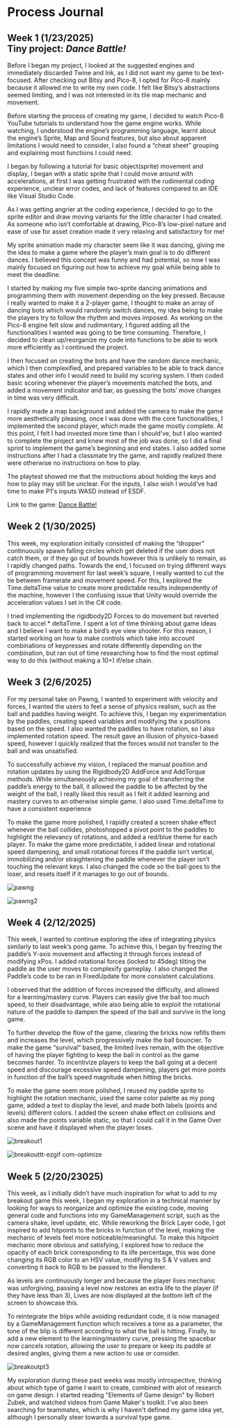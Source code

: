 # Process Journal

## Week 1 (1/23/2025)<br> Tiny project: ***Dance Battle!*** 
Before I began my project, I looked at the suggested engines and immediately discarded Twine and Ink, as I did not want my game to be text-focused. After checking out Bitsy and Pico-8, I opted for Pico-8 mainly because it allowed me to write my own code. I felt like Bitsy’s abstractions seemed limiting, and I was not interested in its tile map mechanic and movement.

Before starting the process of creating my game, I decided to watch Pico-8 YouTube tutorials to understand how the game engine works. While watching, I understood the engine’s programming language, learnt about the engine’s Sprite, Map and Sound features, but also about apparent limitations I would need to consider, I also found a “cheat sheet” grouping and explaining most functions I could need.

I began by following a tutorial for basic object(sprite) movement and display, I began with a static sprite that I could move around with accelerations, at first I was getting frustrated with the rudimental coding experience, unclear error codes, and lack of features compared to an IDE like Visual Studio Code.

As I was getting angrier at the coding experience, I decided to go to the sprite editor and draw moving variants for the little character I had created. As someone who isn’t comfortable at drawing, Pico-8’s low-pixel nature and ease of use for asset creation made it very relaxing and satisfactory for me!

My sprite animation made my character seem like it was dancing, giving me the idea to make a game where the player’s main goal is to do different dances. I believed this concept was funny and had potential, so now I was mainly focused on figuring out how to achieve my goal while being able to meet the deadline.

I started by making my five simple two-sprite dancing animations and programming them with movement depending on the key pressed. Because I really wanted to make it a 2-player game, I thought to make an array of dancing bots which would randomly switch dances, my idea being to make the players try to follow the rhythm and moves imposed. As working on the Pico-8 engine felt slow and rudimentary, I figured adding all the functionalities I wanted was going to be time consuming. Therefore, I decided to clean up/reorganize my code into functions to be able to work more efficiently as I continued the project.

I then focused on creating the bots and have the random dance mechanic, which I then complexified, and prepared variables to be able to track dance states and other info I would need to build my scoring system. I then coded basic scoring whenever the player’s movements matched the bots, and added a movement indicator and bar, as guessing the bots’ move changes in time was very difficult. 

I rapidly made a map background and added the camera to make the game more aesthetically pleasing, once I was done with the core functionalities, I implemented the second player, which made the game mostly complete. At this point, I felt I had invested more time than I should’ve, but I also wanted to complete the project and knew most of the job was done, so I did a final sprint to implement the game’s beginning and end states. I also added some instructions after I had a classmate try the game, and rapidly realized there were otherwise no instructions on how to play.

The playtest showed me that the instructions about holding the keys and how to play may still be unclear. For the inputs, I also wish I would've had time to make P1's inputs WASD instead of ESDF.

Link to the game: [Dance Battle!](https://nimosana.itch.io/dance-battle)

## Week 2 (1/30/2025)
This week, my exploration initially consisted of making the “dropper” continuously spawn falling circles which get deleted if the user does not catch them, or if they go out of bounds however this is unlikely to remain, as I rapidly changed paths. Towards the end, I focused on trying different ways of programming movement for last week’s square, I really wanted to cut the tie between framerate and movement speed. For this, I explored the Time.deltaTime value to create more predictable results independently of the machine, however I the confusing issue that Unity would override the acceleration values I set in the C# code.

I tried implementing the rigidbody2D Forces to do movement but reverted back to accel * deltaTime. I spent a lot of time thinking about game ideas and I believe I want to make a bird’s eye view shooter. For this reason, I started working on how to make controls which take into account combinations of keypresses and rotate differently depending on the combination, but ran out of time researching how to find the most optimal way to do this (without making a 10+) if/else chain.

## Week 3 (2/6/2025)
For my personal take on Pawng, I wanted to experiment with velocity and forces, I wanted the users to feel a sense of physics realism, such as the ball and paddles having weight. To achieve this, I began my experimentation by the paddles, creating speed variables and modifying the x positions based on the speed. I also wanted the paddles to have rotation, so I also implemented rotation speed. The result gave an illusion of physics-based speed, however I quickly realized that the forces would not transfer to the ball and was unsatisfied.

To successfully achieve my vision, I replaced the manual position and rotation updates by using the Rigidbody2D AddForce and AddTorque methods. While simultaneously achieving my goal of transferring the paddle’s energy to the ball, it allowed the paddle to be affected by the weight of the ball, I really liked this result as I felt it added learning and mastery curves to an otherwise simple game. I also used Time.deltaTime to have a consistent experience

To make the game more polished, I rapidly created a screen shake effect whenever the ball collides, photoshopped a pivot point to the paddles to highlight the relevancy of rotations, and added a red/blue theme for each player. To make the game more predictable, I added linear and rotational speed dampening, and small rotational forces if the paddle isn’t vertical, immobilizing and/or straightening the paddle whenever the player isn’t touching the relevant keys. I also changed the code so the ball goes to the loser, and resets itself if it manages to go out of bounds.

![pawng](https://github.com/user-attachments/assets/88b547ce-61df-4a66-af15-bbb28e9586d2)

![pawng2](https://github.com/user-attachments/assets/003a4885-e664-4e9c-9765-490121abb9d2)

## Week 4 (2/12/2025)

This week, I wanted to continue exploring the idea of integrating physics similarly to last week’s pong game. To achieve this, I began by freezing the paddle’s Y-axis movement and affecting it through forces instead of modifying xPos. I added rotational forces (locked to 45deg) tilting the paddle as the user moves to complexify gameplay. I also changed the Paddle’s code to be ran in FixedUpdate for more consistent calculations.

I observed that the addition of forces increased the difficulty, and allowed for a learning/mastery curve. Players can easily give the ball too much speed, to their disadvantage, while also being able to exploit the rotational nature of the paddle to dampen the speed of the ball and survive in the long game.

To further develop the flow of the game, clearing the bricks now refills them and increases the level, which progressively make the ball bouncier. To make the game “survival” based, the limited lives remain, with the objective of having the player fighting to keep the ball in control as the game becomes harder. To incentivize players to keep the ball going at a decent speed and discourage excessive speed dampening, players get more points in function of the ball’s speed magnitude when hitting the bricks.

To make the game seem more polished, I reused my paddle sprite to highlight the rotation mechanic, used the same color palette as my pong game, added a text to display the level, and made both labels (points and levels) different colors. I added the screen shake effect on collisions and also made the points variable static, so that I could call it in the Game Over scene and have it displayed when the player loses.

![breakout1](https://github.com/user-attachments/assets/822783c9-e39c-49f5-a55f-15cad8f6d2c7)

![breakouttt-ezgif com-optimize](https://github.com/user-attachments/assets/1a5f7aba-ec0e-4318-9a5a-a21ea1171030)

## Week 5 (2/20/23025)

This week, as I initially didn’t have much inspiration for what to add to my breakout game this week, I began my exploration in a technical manner by looking for ways to reorganize and optimize the existing code, moving general code and functions into my GameManagement script, such as the camera shake, level update, etc.
While reworking the Brick Layer code, I got inspired to add hitpoints to the bricks in function of the level, making the mechanic of levels feel more noticeable/meaningful. To make this hitpoint mechanic more obvious and satisfying, I explored how to reduce the opacity of each brick corresponding to its life percentage, this was done changing its RGB color to an HSV value, modifying its S & V values and converting it back to RGB to be passed to the Renderer. 

As levels are continuously longer and because the player lives mechanic was unforgiving, passing a level now restores an extra life to the player (if they have less than 3), Lives are now displayed at the bottom left of the screen to showcase this.

To reintegrate the blips while avoiding redundant code, it is now managed by a GameManagement function which receives a tone as a parameter, the tone of the blip is different according to what the ball is hitting. Finally, to add a new element to the learning/mastery curve, pressing the spacebar now cancels rotation, allowing the user to prepare or keep its paddle at desired angles, giving them a new action to use or consider.

![breakoutpt3](https://github.com/user-attachments/assets/e0664811-cc8d-4a4d-b227-9352e07a407b)

My exploration during these past weeks was mostly introspective, thinking about which type of game I want to create, combined with alot of research on game design. I started reading "Elements of Game design" by Robert Zubek, and watched videos from Game Maker's toolkit. I've also been searching for teammates, which is why I haven't defined my game idea yet, although I personally steer towards a survival type game.


